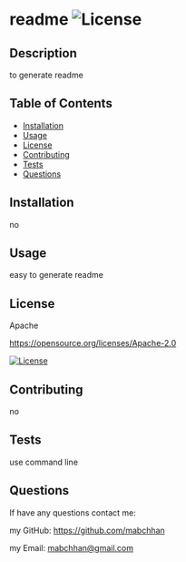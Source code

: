 # readme           ![License](https://img.shields.io/badge/License-Apache_2.0-blue.svg)

## Description

to generate readme

## Table of Contents 

- [Installation](#installation)
- [Usage](#usage)
- [License](#license)
- [Contributing](#contributing)
- [Tests](#Tests)
- [Questions](#Questions)

## Installation

no

## Usage

easy to generate readme

## License

Apache

https://opensource.org/licenses/Apache-2.0

[![License](https://img.shields.io/badge/License-Apache_2.0-blue.svg)](https://opensource.org/licenses/Apache-2.0)

## Contributing

no

## Tests

use command line

## Questions

If have any questions contact me:

my GitHub: https://github.com/mabchhan

my Email: mabchhan@gmail.com


